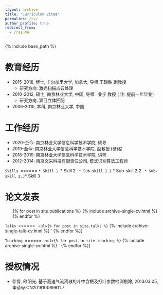 ```yaml
---
layout: archive
title: "Curriculum Vitae"
permalink: /cv/
author_profile: true
redirect_from:
  - /resume
---
```


{% include base_path %}

教育经历
======
* 2015-2018, 博士, 卡尔加里大学, 加拿大, 导师 王瑞胜 副教授
	* 研究方向: 激光扫描点云处理
* 2010-2012, 硕士, 南京林业大学, 中国, 导师 : 业宁 教授 ( 注: 提前一年毕业)
	* 研究方向: 双目立体匹配
* 2006-2010, 本科, 南京林业大学, 中国 

工作经历
======
* 2020-至今: 南京林业大学信息科学技术学院, 硕导
* 2019-至今: 南京林业大学信息科学技术学院, 副教授 (破格)
* 2018-2019: 南京林业大学信息科学技术学院, 讲师
* 2012-2014: 南京文采科技有限责任公司, 模式识别算法工程师
  
`Skills
`======
`* Skill 1
`* Skill 2
`  * Sub-skill 2.1
`  * Sub-skill 2.2
`  * Sub-skill 2.3
`* Skill 3

论文发表
======
  <ul>{% for post in site.publications %}
    {% include archive-single-cv.html %}
  {% endfor %}</ul>
  
`Talks
`======
`  <ul>{% for post in site.talks %}
`    {% include archive-single-talk-cv.html %}
`  {% endfor %}</ul>]
  
`Teaching
`======
`  <ul>{% for post in site.teaching %}
`    {% include archive-single-cv.html %}
`  {% endfor %}</ul>]
  

授权情况
======
* 徐昇, 欧阳光. 基于高速气流离散的叶中含梗及打叶参数检测剔除, 2013.03.05, 申请号:CN201610069611.7




